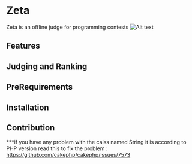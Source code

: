 # Zeta
Zeta is an offline judge for programming contests
![Alt text](https://github.com/aa-ahmed-aa/Zeta-Project/screenshots/blob/master/welcome.PNG "Laura Landing page")
## Features

## Judging and Ranking

## PreRequirements

## Installation

## Contribution


***if you have any problem with the calss named String it is according to PHP version read this to fix the problem : https://github.com/cakephp/cakephp/issues/7573
